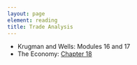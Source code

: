 ```yaml
---
layout: page
element: reading
title: Trade Analysis
---
```


* Krugman and Wells: Modules 16 and 17
* The Economy: [Chapter 18](https://core-econ.org/the-economy/book/text/18.html)
